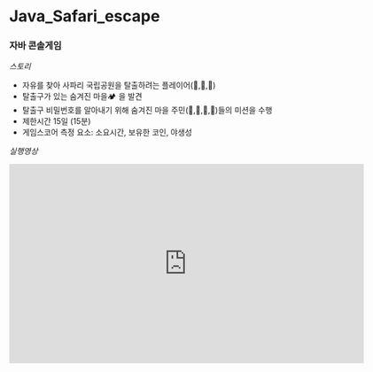 # Java_Safari_escape
### 자바 콘솔게임
*스토리*
- 자유를 찾아 사파리 국립공원을 탈출하려는 플레이어(🐷,🐯,🐻)
- 탈출구가 있는 숨겨진 마을🏕 을 발견
- 탈출구 비밀번호를 알아내기 위해 숨겨진 마을 주민(🦉,🐢,🦅,🦚)들의 미션을 수행
- 제한시간 15일 (15분)
- 게임스코어 측정 요소: 소요시간, 보유한 코인, 야생성

*실행영상*
<iframe width="640" height="360" src="https://serviceapi.nmv.naver.com/flash/convertIframeTag.nhn?vid=5F72A286CB3E5941D3CD7933EEB2EDF4C0C1&outKey=V1259f5c0e7bd8b05d126b404f33551e7080d39c9db210f15d7bcb404f33551e7080d&width=544&height=306" frameborder="0" gesture="media" allowfullscreen=""></iframe>
